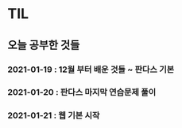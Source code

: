 # TIL

## 오늘 공부한 것들

### 2021-01-19 : 12월 부터 배운 것들 ~ 판다스 기본 
### 2021-01-20 : 판다스 마지막 연습문제 풀이 
### 2021-01-21 : 웹 기본 시작
